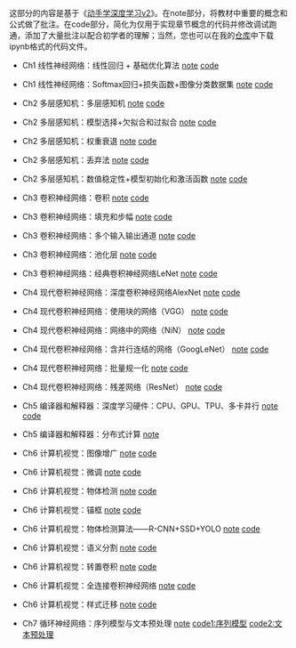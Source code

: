 这部分的内容是基于《[动手学深度学习v2](https://zh-v2.d2l.ai/)》。在note部分，将教材中重要的概念和公式做了批注。在code部分，简化为仅用于实现章节概念的代码并修改调试跑通，添加了大量批注以配合初学者的理解；当然，您也可以在我的[仓库](https://github.com/samuelssj123/samuelssj123.github.io/tree/main/contents/DEEPLEARNING/code)中下载ipynb格式的代码文件。

- Ch1 线性神经网络：线性回归 + 基础优化算法 [note](https://mailbnueducn-my.sharepoint.com/:b:/g/personal/sjs_mail_bnu_edu_cn/EfLnz4isGJ9LhDAHSfiTQLMBtEFiefaTPLDL699VnVP88w?e=Jb27z4) [code](https://samuelssj123.github.io/contents/DEEPLEARNING/DeepLearning(1).html)
  
- Ch1 线性神经网络：Softmax回归+损失函数+图像分类数据集 [note](https://mailbnueducn-my.sharepoint.com/:b:/g/personal/sjs_mail_bnu_edu_cn/EaR9FKhTZaFAsMchoB1de1wBrbFFsYFhEQnQ4OtCF6JKKw?e=IVfxrD) [code](https://samuelssj123.github.io/contents/DEEPLEARNING/DeepLearning(2).html)

- Ch2 多层感知机：多层感知机 [note](https://mailbnueducn-my.sharepoint.com/:b:/g/personal/sjs_mail_bnu_edu_cn/EVkg6ByoFMFPsvce9YUhsaIBIXjX0npVR3SoLsqke9YDXA?e=G34GHb) [code](https://samuelssj123.github.io/contents/DEEPLEARNING/DeepLearning(3).html)

- Ch2 多层感知机：模型选择+欠拟合和过拟合 [note](https://mailbnueducn-my.sharepoint.com/:b:/g/personal/sjs_mail_bnu_edu_cn/EYaNQODkqxtGnRAJ87ofvkoBhee-BJBhTjDU0Brod_U-vg?e=X8EW47)  [code](https://samuelssj123.github.io/contents/DEEPLEARNING/DeepLearning(4).html)

- Ch2 多层感知机：权重衰退 [note](https://mailbnueducn-my.sharepoint.com/:b:/g/personal/sjs_mail_bnu_edu_cn/Edd1_agwqkVIg-jhtmdKaB4BfqHzxlIbIpmJex0TjkOchA?e=k1hpeV)  [code](https://samuelssj123.github.io/contents/DEEPLEARNING/DeepLearning(5).html)

- Ch2 多层感知机：丢弃法 [note](https://mailbnueducn-my.sharepoint.com/:b:/g/personal/sjs_mail_bnu_edu_cn/EUl3KAraXnZPmJnvDEB27lUBTRJ2kXkAzpvgd19NUQumJQ?e=bhB2r8)  [code](https://samuelssj123.github.io/contents/DEEPLEARNING/DeepLearning(6).html)

- Ch2 多层感知机：数值稳定性+模型初始化和激活函数 [note](https://mailbnueducn-my.sharepoint.com/:b:/g/personal/sjs_mail_bnu_edu_cn/ES448HmSuedGpmUk5y0rlWIBMlIqqA2gceL0arWW5yPzng?e=ELUvT5) [code](https://samuelssj123.github.io/contents/DEEPLEARNING/DeepLearning(7).html)

- Ch3 卷积神经网络：卷积 [note](https://mailbnueducn-my.sharepoint.com/:b:/g/personal/sjs_mail_bnu_edu_cn/Edjcka1qCTFNgeqeaRp1nhwB1ibiXZDWa1IQmA_yHYyvng?e=R6dsSB) [code](https://samuelssj123.github.io/contents/DEEPLEARNING/DeepLearning(8).html)

- Ch3 卷积神经网络：填充和步幅 [note](https://mailbnueducn-my.sharepoint.com/:b:/g/personal/sjs_mail_bnu_edu_cn/EaKrOP1mBLJOtg6VgLv79iUBQCUMKwna-xiObe3IHopV6A?e=zqs4B1) [code](https://samuelssj123.github.io/contents/DEEPLEARNING/DeepLearning(9).html)

- Ch3 卷积神经网络：多个输入输出通道 [note](https://mailbnueducn-my.sharepoint.com/:b:/g/personal/sjs_mail_bnu_edu_cn/Ee65PhaS2OhFrj4qqY_zvZwBwXO7VFCe5K9jO71iw9e4Jg?e=EaW9Da) [code](https://samuelssj123.github.io/contents/DEEPLEARNING/DeepLearning(10).html)

- Ch3 卷积神经网络：池化层 [note](https://mailbnueducn-my.sharepoint.com/:b:/g/personal/sjs_mail_bnu_edu_cn/EaZ3uHG_d8dBikaFY6MMeoYBbf2MGbAHu3-KGp134fGUfw?e=4MFV36) [code](https://samuelssj123.github.io/contents/DEEPLEARNING/DeepLearning(11).html)

- Ch3 卷积神经网络：经典卷积神经网络LeNet [note](https://mailbnueducn-my.sharepoint.com/:b:/g/personal/sjs_mail_bnu_edu_cn/EX0Dlb-JKpVFtAsBx40k_YwBY5AQoLl49fZVb8geKYPt9g?e=hXPReu) [code](https://samuelssj123.github.io/contents/DEEPLEARNING/DeepLearning(12).html)
 
- Ch4 现代卷积神经网络：深度卷积神经网络AlexNet [note](https://mailbnueducn-my.sharepoint.com/:b:/g/personal/sjs_mail_bnu_edu_cn/EesU8zLJF_RKvtA1jm6YTdkB3Id42-Kj182BG71tLBbQ_g?e=Hvm9qf) [code](https://samuelssj123.github.io/contents/DEEPLEARNING/DeepLearning(13).html)

- Ch4 现代卷积神经网络：使用块的网络（VGG） [note](https://mailbnueducn-my.sharepoint.com/:b:/g/personal/sjs_mail_bnu_edu_cn/ETfUWHvle3BFoYbb2Qxd0noBrnDEdYKXmFTbv6Z1eg5JIg?e=jks0Ql) [code](https://samuelssj123.github.io/contents/DEEPLEARNING/DeepLearning(14).html)

- Ch4 现代卷积神经网络：网络中的网络（NiN） [note](https://mailbnueducn-my.sharepoint.com/:b:/g/personal/sjs_mail_bnu_edu_cn/EX_1cxN8fYdHkShZQgCeYFIBJBaWLaSrdOAK63J_X9I0xg?e=brj6bW) [code](https://samuelssj123.github.io/contents/DEEPLEARNING/DeepLearning(15).html)

- Ch4 现代卷积神经网络：含并行连结的网络（GoogLeNet） [note](https://mailbnueducn-my.sharepoint.com/:b:/g/personal/sjs_mail_bnu_edu_cn/EV0HKqpmfERDijFo-xx_05AB1KCatC4EcwdZ5WzhK20DLQ?e=bEHyVR) [code](https://samuelssj123.github.io/contents/DEEPLEARNING/DeepLearning(16).html)

- Ch4 现代卷积神经网络：批量规一化 [note](https://mailbnueducn-my.sharepoint.com/:b:/g/personal/sjs_mail_bnu_edu_cn/EYSPKU2qesxGgU4YPlKEAcsBdDya-6PNkWHh9_GO1ajuWQ?e=G2MWIc) [code](https://samuelssj123.github.io/contents/DEEPLEARNING/DeepLearning(17).html)

- Ch4 现代卷积神经网络：残差网络（ResNet） [note](https://mailbnueducn-my.sharepoint.com/:b:/g/personal/sjs_mail_bnu_edu_cn/ETHPZCN07x9ArHMXVJGC48ABsxub77PwQwIdI6IZqKXvWA?e=QI33KA) [code](https://samuelssj123.github.io/contents/DEEPLEARNING/DeepLearning(18).html)

- Ch5 编译器和解释器：深度学习硬件：CPU、GPU、TPU、多卡并行 [note](https://mailbnueducn-my.sharepoint.com/:b:/g/personal/sjs_mail_bnu_edu_cn/EUb2aYda3cNDiokk1MnquYoBoTODv8QOUIEjDmTHOYSoFQ?e=Frx17C) [code](https://samuelssj123.github.io/contents/DEEPLEARNING/DeepLearning(19).html)

- Ch5 编译器和解释器：分布式计算 [note](https://mailbnueducn-my.sharepoint.com/:b:/g/personal/sjs_mail_bnu_edu_cn/EZkigCL8gbtFs9CRaxC3WGcBxvJ9nGO-GdbnC-kwfrh3Mw?e=lsekgS)

- Ch6 计算机视觉：图像增广 [note](https://mailbnueducn-my.sharepoint.com/:b:/g/personal/sjs_mail_bnu_edu_cn/EZNn5jiYkJJOn6nKSS5FmRYBoCrEU7qTD-YdQ1MCfY6LCg?e=RbkLFu) [code](https://samuelssj123.github.io/contents/DEEPLEARNING/DeepLearning(21).html)

- Ch6 计算机视觉：微调 [note](https://mailbnueducn-my.sharepoint.com/:b:/g/personal/sjs_mail_bnu_edu_cn/EZyjf5p04lNHo9b5A4mopyYBtfwzXqEFub90DwqID60aVw?e=xDeuXX) [code](https://samuelssj123.github.io/contents/DEEPLEARNING/DeepLearning(22).html)

- Ch6 计算机视觉：物体检测 [note](https://mailbnueducn-my.sharepoint.com/:b:/g/personal/sjs_mail_bnu_edu_cn/EcHt32sPwMNMhFbibFAO3pABiJSOX9XqtzbiPg8xXxQEvQ?e=3oIWId) [code](https://samuelssj123.github.io/contents/DEEPLEARNING/DeepLearning(23).html)

- Ch6 计算机视觉：锚框 [note](https://mailbnueducn-my.sharepoint.com/:b:/g/personal/sjs_mail_bnu_edu_cn/EbFnwHBSBzlFsGobaT9UYKgBhyHUCBXi2n7Mf-UwkGsiNw?e=bIa6p0) [code](https://samuelssj123.github.io/contents/DEEPLEARNING/DeepLearning(24).html)

- Ch6 计算机视觉：物体检测算法——R-CNN+SSD+YOLO [note](https://mailbnueducn-my.sharepoint.com/:b:/g/personal/sjs_mail_bnu_edu_cn/EeUR3B9E5gpPg6JazSoJHGQBG_7k4J4OEe5J6G1H7guvvA?e=4YhCRU) [code](https://samuelssj123.github.io/contents/DEEPLEARNING/DeepLearning(25).html)

- Ch6 计算机视觉：语义分割 [note](https://mailbnueducn-my.sharepoint.com/:b:/g/personal/sjs_mail_bnu_edu_cn/EclrLYWZAv9LhVzTs9kXYdABb-sJ0y-11ikkJTcAoSk0hg?e=S187Hc) [code](https://samuelssj123.github.io/contents/DEEPLEARNING/DeepLearning(26).html)

- Ch6 计算机视觉：转置卷积 [note](https://mailbnueducn-my.sharepoint.com/:b:/g/personal/sjs_mail_bnu_edu_cn/EVOv8HYvX6RLkiI6FarfEIgB-ig9CY2Il164VPFS6VH0EA?e=5NcOL6) [code](https://samuelssj123.github.io/contents/DEEPLEARNING/DeepLearning(27).html)

- Ch6 计算机视觉：全连接卷积神经网络 [note](https://mailbnueducn-my.sharepoint.com/:b:/g/personal/sjs_mail_bnu_edu_cn/EXiEhUdQuXlNvsuqIUUNI0oBiuapuTeyAp109BhhjbAIHg?e=OEB26F) [code](https://samuelssj123.github.io/contents/DEEPLEARNING/DeepLearning(28).html)

- Ch6 计算机视觉：样式迁移 [note](https://mailbnueducn-my.sharepoint.com/:b:/g/personal/sjs_mail_bnu_edu_cn/ESfST4f10NNBsFgbvqHRrEQBUV9ml7y0IyaMN1yYKhMxyQ?e=18rgIh) [code](https://samuelssj123.github.io/contents/DEEPLEARNING/DeepLearning(29).html)

- Ch7 循环神经网络：序列模型与文本预处理 [note](https://mailbnueducn-my.sharepoint.com/:b:/g/personal/sjs_mail_bnu_edu_cn/EUqOBd7FuKFEiHH0KaymijYBsewPX35xvhjh8hTNBwmJHA?e=PkvHQk) [code1:序列模型](https://samuelssj123.github.io/contents/DEEPLEARNING/DeepLearning(30).html) [code2:文本预处理](https://samuelssj123.github.io/contents/DEEPLEARNING/DeepLearning(31).html)



